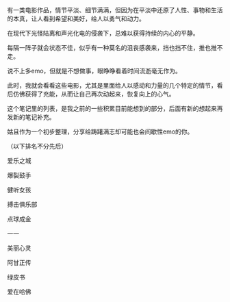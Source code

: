 
有一类电影作品，情节平淡、细节满满，但因为在平淡中还原了人性、事物和生活的本真，让人看到希望和美好，给人以勇气和动力。

在现代下光怪陆离和声光化电的侵袭下，总难以获得持续的内心的平静。

每隔一阵子就会状态不佳，似乎有一种莫名的沮丧感袭来，挡也挡不住，推也推不走。

说不上多emo，但就是不想做事，眼睁睁看着时间流逝毫无作为。

此时，我就会看看这些电影，尤其是里面给人以感动和力量的几个特定的情节，看后仿佛获得了充能，从而让自己再次动起来，恢复向上的心气。

这个笔记里的列表，是我之前的一些积累目前能想到的部分，后面有新的想起来再发新的笔记补充。

姑且作为一个初步整理，分享给踌躇满志却可能也会间歇性emo的你。

（以下排名不分先后）

爱乐之城

爆裂鼓手

健听女孩

搏击俱乐部

点球成金

一一

美丽心灵

阿甘正传

绿皮书

爱在哈佛
